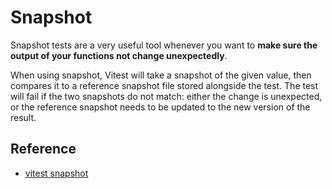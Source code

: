 # Snapshot

Snapshot tests are a very useful tool whenever you want to **make sure the output of your functions not change unexpectedly**.

When using snapshot, Vitest will take a snapshot of the given value, then compares it to a reference snapshot file stored alongside the test. The test will fail if the two snapshots do not match: either the change is unexpected, or the reference snapshot needs to be updated to the new version of the result.

## Reference

- [vitest snapshot](https://vitest.dev/guide/snapshot.html)
